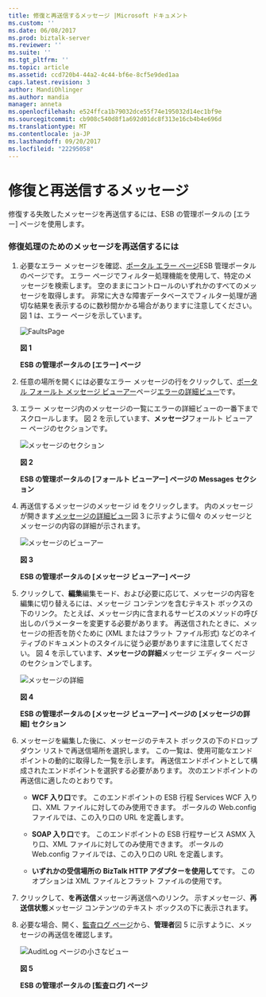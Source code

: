 ```yaml
---
title: 修復と再送信するメッセージ |Microsoft ドキュメント
ms.custom: ''
ms.date: 06/08/2017
ms.prod: biztalk-server
ms.reviewer: ''
ms.suite: ''
ms.tgt_pltfrm: ''
ms.topic: article
ms.assetid: ccd720b4-44a2-4c44-bf6e-8cf5e9ded1aa
caps.latest.revision: 3
author: MandiOhlinger
ms.author: mandia
manager: anneta
ms.openlocfilehash: e524ffca1b79032dce55f74e195032d14ec1bf9e
ms.sourcegitcommit: cb908c540d8f1a692d01dc8f313e16cb4b4e696d
ms.translationtype: MT
ms.contentlocale: ja-JP
ms.lasthandoff: 09/20/2017
ms.locfileid: "22295058"
---
```

# <a name="repairing-and-resubmitting-a-message"></a>修復と再送信するメッセージ
修復する失敗したメッセージを再送信するには、ESB の管理ポータルの [エラー] ページを使用します。  
  
### <a name="to-repair-and-resubmit-a-message-for-processing"></a>修復処理のためのメッセージを再送信するには  
  
1.  必要なエラー メッセージを確認、[ポータル エラー ページ](../esb-toolkit/portal-faults-page.md)ESB 管理ポータルのページです。 エラー ページでフィルター処理機能を使用して、特定のメッセージを検索します。 空のままにコントロールのいずれかのすべてのメッセージを取得します。 非常に大きな障害データベースでフィルター処理が適切な結果を表示するのに数秒間かかる場合がありますに注意してください。 図 1 は、エラー ページを示しています。  
  
     ![FaultsPage](../esb-toolkit/media/faultspage.gif "FaultsPage")  
  
     **図 1**  
  
     **ESB の管理ポータルの [エラー] ページ**  
  
2.  任意の場所を開くには必要なエラー メッセージの行をクリックして、[ポータル フォールト メッセージ ビューアー](../esb-toolkit/portal-fault-message-viewer.md)ページ[エラーの詳細ビュー](../esb-toolkit/fault-details-view.md)です。  
  
3.  エラー メッセージ内のメッセージの一覧にエラーの詳細ビューの一番下までスクロールします。 図 2 を示しています、**メッセージ**フォールト ビューアー ページのセクションです。  
  
     ![メッセージのセクション](../esb-toolkit/media/ch8-messagessection.gif "Ch8 MessagesSection")  
  
     **図 2**  
  
     **ESB の管理ポータルの [フォールト ビューアー] ページの Messages セクション**  
  
4.  再送信するメッセージのメッセージ id をクリックします。 内のメッセージが開きます[メッセージの詳細ビュー](../esb-toolkit/message-details-view.md)図 3 に示すように個々 のメッセージとメッセージの内容の詳細が示されます。  
  
     ![メッセージのビューアー](../esb-toolkit/media/ch8-messageviewer.gif "Ch8 MessageViewer")  
  
     **図 3**  
  
     **ESB の管理ポータルの [メッセージ ビューアー] ページ**  
  
5.  クリックして、**編集**編集モード、および必要に応じて、メッセージの内容を編集に切り替えるには、メッセージ コンテンツを含むテキスト ボックスの下のリンク。 たとえば、メッセージ内に含まれるサービスのメソッドの呼び出しのパラメーターを変更する必要があります。 再送信されたときに、メッセージの拒否を防ぐために (XML またはフラット ファイル形式) などのネイティブのドキュメントのスタイルに従う必要がありますに注意してください。 図 4 を示しています、**メッセージの詳細**メッセージ エディター ページのセクションでします。  
  
     ![メッセージの詳細](../esb-toolkit/media/ch8-messagedetails.gif "Ch8 MessageDetails")  
  
     **図 4**  
  
     **ESB の管理ポータルの [メッセージ ビューアー] ページの [メッセージの詳細] セクション**  
  
6.  メッセージを編集した後に、メッセージのテキスト ボックスの下のドロップダウン リストで再送信場所を選択します。 この一覧は、使用可能なエンドポイントの動的に取得した一覧を示します。 再送信エンドポイントとして構成されたエンドポイントを選択する必要があります。 次のエンドポイントの再送信に適したのとおりです。  
  
    -   **WCF 入り口**です。 このエンドポイントの ESB 行程 Services WCF 入り口、XML ファイルに対してのみ使用できます。 ポータルの Web.config ファイルでは、この入り口の URL を定義します。  
  
    -   **SOAP 入り口**です。 このエンドポイントの ESB 行程サービス ASMX 入り口、XML ファイルに対してのみ使用できます。 ポータルの Web.config ファイルでは、この入り口の URL を定義します。  
  
    -   **いずれかの受信場所の BizTalk HTTP アダプターを使用して**です。 このオプションは XML ファイルとフラット ファイルの使用です。  
  
7.  クリックして、**を再送信**メッセージ再送信へのリンク。 示すメッセージ、**再送信状態**メッセージ コンテンツのテキスト ボックスの下に表示されます。  
  
8.  必要な場合、開く、[監査ログ ページ](../esb-toolkit/audit-log-page.md)から、**管理者**図 5 に示すように、メッセージの再送信を確認します。  
  
     ![AuditLog ページの小さなビュー](../esb-toolkit/media/ch8-auditlogpagesmallview.gif "Ch8 AuditLogPageSmallView")  
  
     **図 5**  
  
     **ESB の管理ポータルの [監査ログ] ページ**